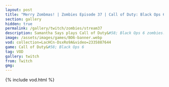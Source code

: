 ```yaml
---
layout: post
title: "Merry Zombmas! | Zombies Episode 37 | Call of Duty: Black Ops 6"
section: gallery
hidden: true
permalink: /gallery/twitch/zombies/stream37
description: Samantha Says plays Call of Duty&#58; Black Ops 6 zombies. Episode 37.
image: /assets/images/games/BO6-banner.webp
vod: collection=LacHCn-DsxRo9A&video=2335887644
game: Call of Duty&#58; Black Ops 6
tag: VOD
gallery: twitch
from: Twitch
gmg:
---
```

{% include vod.html %}